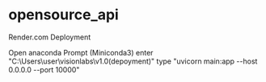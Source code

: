 # opensource_api

Render.com Deployment

Open anaconda Prompt (Miniconda3)
enter "C:\Users\user\visionlabs\v1.0(depoyment)"
type "uvicorn main:app --host 0.0.0.0 --port 10000"
